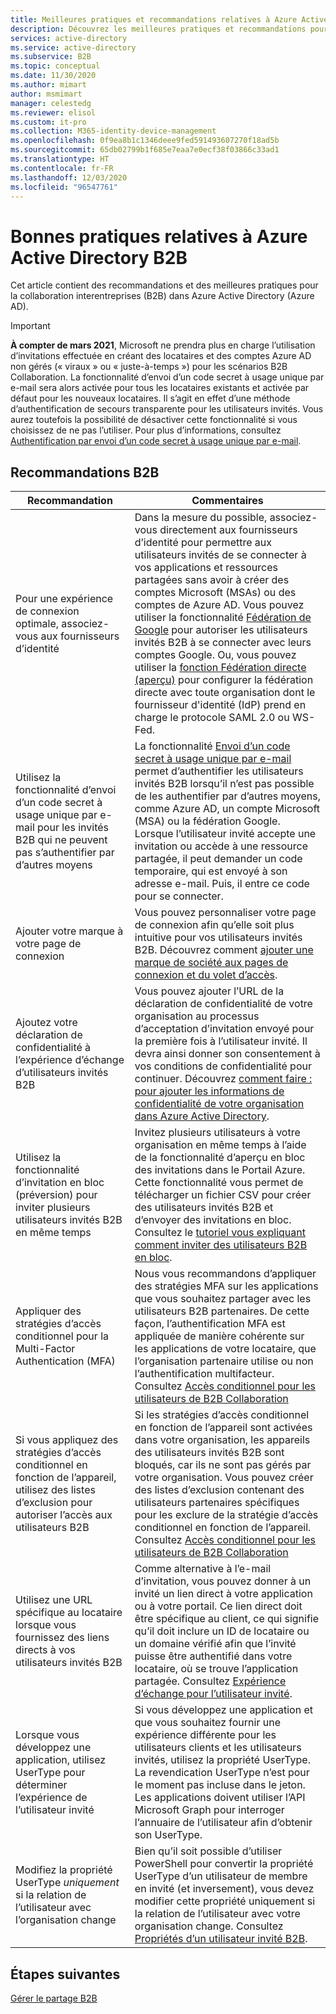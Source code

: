 ```yaml
---
title: Meilleures pratiques et recommandations relatives à Azure Active Directory B2B
description: Découvrez les meilleures pratiques et recommandations pour l'accès des utilisateurs invités B2B dans Azure Active Directory.
services: active-directory
ms.service: active-directory
ms.subservice: B2B
ms.topic: conceptual
ms.date: 11/30/2020
ms.author: mimart
author: msmimart
manager: celestedg
ms.reviewer: elisol
ms.custom: it-pro
ms.collection: M365-identity-device-management
ms.openlocfilehash: 0f9ea8b1c1346deee9fed591493607270f18ad5b
ms.sourcegitcommit: 65db02799b1f685e7eaa7e0ecf38f03866c33ad1
ms.translationtype: HT
ms.contentlocale: fr-FR
ms.lasthandoff: 12/03/2020
ms.locfileid: "96547761"
---
```

# <a name="azure-active-directory-b2b-best-practices"></a>Bonnes pratiques relatives à Azure Active Directory B2B
Cet article contient des recommandations et des meilleures pratiques pour la collaboration interentreprises (B2B) dans Azure Active Directory (Azure AD).

   > [!IMPORTANT]
   > **À compter de mars 2021**, Microsoft ne prendra plus en charge l’utilisation d’invitations effectuée en créant des locataires et des comptes Azure AD non gérés (« viraux » ou « juste-à-temps ») pour les scénarios B2B Collaboration. La fonctionnalité d’envoi d’un code secret à usage unique par e-mail sera alors activée pour tous les locataires existants et activée par défaut pour les nouveaux locataires. Il s’agit en effet d’une méthode d’authentification de secours transparente pour les utilisateurs invités. Vous aurez toutefois la possibilité de désactiver cette fonctionnalité si vous choisissez de ne pas l’utiliser. Pour plus d’informations, consultez [Authentification par envoi d’un code secret à usage unique par e-mail](one-time-passcode.md).


## <a name="b2b-recommendations"></a>Recommandations B2B
| Recommandation | Commentaires |
| --- | --- |
| Pour une expérience de connexion optimale, associez-vous aux fournisseurs d’identité | Dans la mesure du possible, associez-vous directement aux fournisseurs d’identité pour permettre aux utilisateurs invités de se connecter à vos applications et ressources partagées sans avoir à créer des comptes Microsoft (MSAs) ou des comptes de Azure AD. Vous pouvez utiliser la fonctionnalité [Fédération de Google](google-federation.md) pour autoriser les utilisateurs invités B2B à se connecter avec leurs comptes Google. Ou, vous pouvez utiliser la [fonction Fédération directe (aperçu)](direct-federation.md) pour configurer la fédération directe avec toute organisation dont le fournisseur d'identité (IdP) prend en charge le protocole SAML 2.0 ou WS-Fed. |
| Utilisez la fonctionnalité d’envoi d’un code secret à usage unique par e-mail pour les invités B2B qui ne peuvent pas s’authentifier par d’autres moyens | La fonctionnalité [Envoi d’un code secret à usage unique par e-mail](one-time-passcode.md) permet d’authentifier les utilisateurs invités B2B lorsqu’il n’est pas possible de les authentifier par d’autres moyens, comme Azure AD, un compte Microsoft (MSA) ou la fédération Google. Lorsque l’utilisateur invité accepte une invitation ou accède à une ressource partagée, il peut demander un code temporaire, qui est envoyé à son adresse e-mail. Puis, il entre ce code pour se connecter. |
| Ajouter votre marque à votre page de connexion | Vous pouvez personnaliser votre page de connexion afin qu’elle soit plus intuitive pour vos utilisateurs invités B2B. Découvrez comment [ajouter une marque de société aux pages de connexion et du volet d’accès](../fundamentals/customize-branding.md). |
| Ajoutez votre déclaration de confidentialité à l’expérience d’échange d’utilisateurs invités B2B | Vous pouvez ajouter l’URL de la déclaration de confidentialité de votre organisation au processus d’acceptation d’invitation envoyé pour la première fois à l’utilisateur invité. Il devra ainsi donner son consentement à vos conditions de confidentialité pour continuer. Découvrez [comment faire : pour ajouter les informations de confidentialité de votre organisation dans Azure Active Directory](../fundamentals/active-directory-properties-area.md). |
| Utilisez la fonctionnalité d’invitation en bloc (préversion) pour inviter plusieurs utilisateurs invités B2B en même temps | Invitez plusieurs utilisateurs à votre organisation en même temps à l’aide de la fonctionnalité d’aperçu en bloc des invitations dans le Portail Azure. Cette fonctionnalité vous permet de télécharger un fichier CSV pour créer des utilisateurs invités B2B et d’envoyer des invitations en bloc. Consultez le [tutoriel vous expliquant comment inviter des utilisateurs B2B en bloc](tutorial-bulk-invite.md). |
| Appliquer des stratégies d’accès conditionnel pour la Multi-Factor Authentication (MFA) | Nous vous recommandons d’appliquer des stratégies MFA sur les applications que vous souhaitez partager avec les utilisateurs B2B partenaires. De cette façon, l’authentification MFA est appliquée de manière cohérente sur les applications de votre locataire, que l’organisation partenaire utilise ou non l’authentification multifacteur. Consultez [Accès conditionnel pour les utilisateurs de B2B Collaboration](conditional-access.md) |
| Si vous appliquez des stratégies d’accès conditionnel en fonction de l’appareil, utilisez des listes d’exclusion pour autoriser l’accès aux utilisateurs B2B | Si les stratégies d’accès conditionnel en fonction de l’appareil sont activées dans votre organisation, les appareils des utilisateurs invités B2B sont bloqués, car ils ne sont pas gérés par votre organisation. Vous pouvez créer des listes d’exclusion contenant des utilisateurs partenaires spécifiques pour les exclure de la stratégie d’accès conditionnel en fonction de l’appareil. Consultez [Accès conditionnel pour les utilisateurs de B2B Collaboration](conditional-access.md) |
| Utilisez une URL spécifique au locataire lorsque vous fournissez des liens directs à vos utilisateurs invités B2B | Comme alternative à l’e-mail d’invitation, vous pouvez donner à un invité un lien direct à votre application ou à votre portail. Ce lien direct doit être spécifique au client, ce qui signifie qu’il doit inclure un ID de locataire ou un domaine vérifié afin que l’invité puisse être authentifié dans votre locataire, où se trouve l’application partagée. Consultez [Expérience d’échange pour l’utilisateur invité](redemption-experience.md). |
| Lorsque vous développez une application, utilisez UserType pour déterminer l’expérience de l’utilisateur invité  | Si vous développez une application et que vous souhaitez fournir une expérience différente pour les utilisateurs clients et les utilisateurs invités, utilisez la propriété UserType. La revendication UserType n’est pour le moment pas incluse dans le jeton. Les applications doivent utiliser l’API Microsoft Graph pour interroger l’annuaire de l’utilisateur afin d’obtenir son UserType. |
| Modifiez la propriété UserType *uniquement* si la relation de l’utilisateur avec l’organisation change | Bien qu’il soit possible d’utiliser PowerShell pour convertir la propriété UserType d’un utilisateur de membre en invité (et inversement), vous devez modifier cette propriété uniquement si la relation de l’utilisateur avec votre organisation change. Consultez [Propriétés d’un utilisateur invité B2B](user-properties.md).|

## <a name="next-steps"></a>Étapes suivantes

[Gérer le partage B2B](delegate-invitations.md)